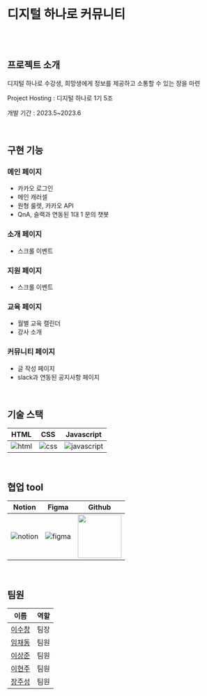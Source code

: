 # 디지털 하나로 커뮤니티

<p align="center">
  <br>
  <!-- 사이트 사진/gif 추가 -->
  <br>
</p>

## 프로젝트 소개

<p align="justify">
디지털 하나로 수강생, 희망생에게 정보를 제공하고 소통할 수 있는 장을 마련
</p>
<p align="justify">
Project Hosting : 디지털 하나로 1기 5조
</p>
<p align="justify">
개발 기간 : 2023.5~2023.6
</p>

<br>

## 구현 기능

### 메인 페이지

- 카카오 로그인
- 메인 캐러셀
- 원형 룰렛, 카카오 API
- QnA, 슬랙과 연동된 1대 1 문의 챗봇

### 소개 페이지

- 스크롤 이벤트

### 지원 페이지

- 스크롤 이벤트

### 교육 페이지

- 월별 교육 캘린더
- 강사 소개

### 커뮤니티 페이지

- 글 작성 페이지
- slack과 연동된 공지사항 페이지

<br>

## 기술 스택

| HTML | CSS | Javascript |
|:------------------------------:|:---------------------------------:|:----------------------------------:|
| ![html](https://github.com/hana-five-front/hana-five/assets/79887655/a4bf7a0c-3c23-4bfd-8be0-001409dcd041) | ![css](https://github.com/hana-five-front/hana-five/assets/79887655/45936309-7797-442e-8623-448c4099bf38) | ![javascript](https://github.com/hana-five-front/hana-five/assets/79887655/7abda892-b2fb-417e-b61a-0c6696694f68) |

<br>

## 협업 tool

| Notion | Figma | Github |
|:------------------------------:|:---------------------------------:|:----------------------------------:|
| ![notion](https://github.com/hana-five-front/hana-five/assets/79887655/f13c2115-1b75-44e1-b57a-c7725af1c52c) | ![figma](https://github.com/hana-five-front/hana-five/assets/79887655/ee2764d2-75d0-4190-b944-7fca83668678) | <img src="https://github.githubassets.com/images/modules/logos_page/GitHub-Mark.png" width="100" height="100"/> |

<br>

## 팀원

| 이름                                      | 역할 |
| ----------------------------------------- | ---- |
| [이수창](https://github.com/eternalclash) | 팀장 |
| [임채동](https://github.com/Chaedie)      | 팀원 |
| [이상준](https://github.com/ssangjun)     | 팀원 |
| [이현주](https://github.com/hhyunjooo)    | 팀원 |
| [장주성](https://github.com/jangjuseong)  | 팀원 |
